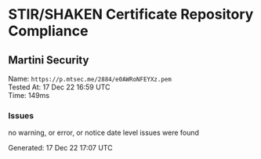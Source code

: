 # STIR/SHAKEN Certificate Repository Compliance

## Martini Security

Name: `https://p.mtsec.me/2884/e0AWRoNFEYXz.pem`\
Tested At: 17 Dec 22 16:59 UTC\
Time: 149ms

### Issues

no warning, or error, or notice date level issues were found

Generated: 17 Dec 22 17:07 UTC